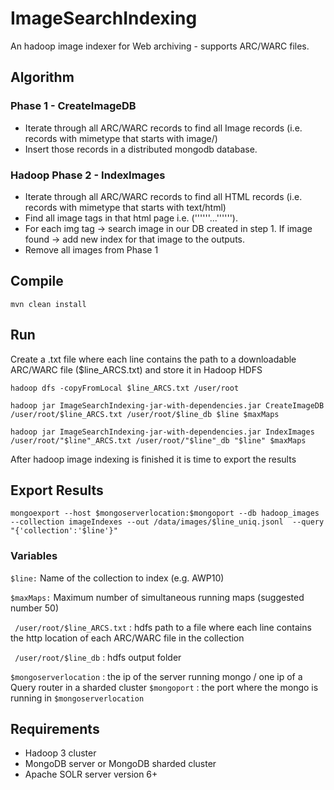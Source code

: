 # ImageSearchIndexing
An hadoop image indexer for Web archiving - supports ARC/WARC files.

## Algorithm 
### Phase 1 - CreateImageDB
- Iterate through all ARC/WARC records to find all Image records (i.e. records with mimetype that starts with image/)
- Insert those records in a distributed mongodb database.

### Hadoop Phase 2 - IndexImages
- Iterate through all ARC/WARC records to find all HTML records (i.e. records with mimetype that starts with text/html)
- Find all image tags in that html page i.e. ('''<img>'''...'''</img>''').
- For each img tag -> search image in our DB created in step 1. If image found -> add new index for that image to the outputs.
- Remove all images from Phase 1

## Compile
```mvn clean install``` 

## Run
Create a .txt file where each line contains the path to a downloadable ARC/WARC file ($line_ARCS.txt) and store it in Hadoop HDFS

```hadoop dfs -copyFromLocal $line_ARCS.txt /user/root```

```hadoop jar ImageSearchIndexing-jar-with-dependencies.jar CreateImageDB /user/root/$line_ARCS.txt /user/root/$line_db $line $maxMaps ```

```hadoop jar ImageSearchIndexing-jar-with-dependencies.jar IndexImages /user/root/"$line"_ARCS.txt /user/root/"$line"_db "$line" $maxMaps```  

After hadoop image indexing is finished it is time to export the results

## Export Results
```mongoexport --host $mongoserverlocation:$mongoport --db hadoop_images --collection imageIndexes --out /data/images/$line_uniq.jsonl  --query "{'collection':'$line'}"```  

### Variables
```$line:```  Name of the collection to index (e.g. AWP10) 

```$maxMaps:``` Maximum number of simultaneous running maps (suggested number 50)

``` /user/root/$line_ARCS.txt```  : hdfs path to a file where each line contains the http location of each ARC/WARC file in the collection

``` /user/root/$line_db``` : hdfs output folder

```$mongoserverlocation``` : the ip of the server running mongo / one ip of a Query router in a sharded cluster
```$mongoport``` : the port where the mongo is running in ```$mongoserverlocation```


## Requirements
- Hadoop 3 cluster
- MongoDB server or MongoDB sharded cluster
- Apache SOLR server version 6+
